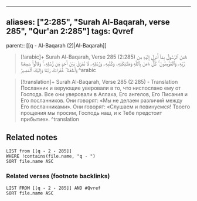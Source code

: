 
---
aliases: ["2:285", "Surah Al-Baqarah, verse 285", "Qur'an 2:285"]
tags: Qvref
---

parent:: [[q - Al-Baqarah (2)|Al-Baqarah]]

> [!arabic]+ Surah Al-Baqarah, Verse 285 (2:285)
> <span class="quran-arabic">ءَامَنَ ٱلرَّسُولُ بِمَآ أُنزِلَ إِلَيْهِ مِن رَّبِّهِۦ وَٱلْمُؤْمِنُونَ ۚ كُلٌّ ءَامَنَ بِٱللَّهِ وَمَلَـٰٓئِكَتِهِۦ وَكُتُبِهِۦ وَرُسُلِهِۦ لَا نُفَرِّقُ بَيْنَ أَحَدٍ مِّن رُّسُلِهِۦ ۚ وَقَالُوا۟ سَمِعْنَا وَأَطَعْنَا ۖ غُفْرَانَكَ رَبَّنَا وَإِلَيْكَ ٱلْمَصِيرُ</span>
^arabic

> [!translation]+ Surah Al-Baqarah, Verse 285 (2:285) - Translation
> Посланник и верующие уверовали в то, что ниспослано ему от Господа. Все они уверовали в Аллаха, Его ангелов, Его Писания и Его посланников. Они говорят: «Мы не делаем различий между Его посланниками». Они говорят: «Слушаем и повинуемся! Твоего прощения мы просим, Господь наш, и к Тебе предстоит прибытие».
^translation



## Related notes
```dataview
LIST from [[q - 2 - 285]]
WHERE !contains(file.name, "q - ")
SORT file.name ASC
```

### Related verses (footnote backlinks)
```dataview
LIST FROM [[q - 2 - 285]] AND #Qvref
SORT file.name ASC
```

